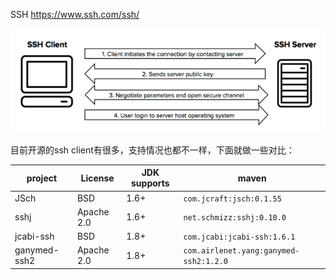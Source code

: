 
SSH https://www.ssh.com/ssh/

![data_stream](./img/data_stream.png)

目前开源的ssh client有很多，支持情况也都不一样，下面就做一些对比：

|project|License|JDK supports|maven|
|-------|-------|------------|-----|
| JSch  | BSD   |1.6+        | ```com.jcraft:jsch:0.1.55 ``` |
|sshj   |Apache 2.0|1.6+     | ```net.schmizz:sshj:0.10.0``` |
|jcabi-ssh| BSD | 1.8+ | ```com.jcabi:jcabi-ssh:1.6.1``` |
|ganymed-ssh2 |Apache 2.0|1.8+|```com.airlenet.yang:ganymed-ssh2:1.2.0```|









